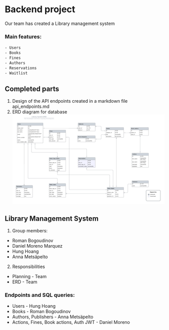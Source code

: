 # Backend project

Our team has created a Library management system
### Main features:
    - Users
    - Books
    - Fines
    - Authors
    - Reservations
    - Waitlist

## Completed parts

1. Design of the API endpoints created in a markdown file api_endpoints.md
2. ERD diagram for database
![Database ERD](Images/db_erd.png)


## Library Management System

1. Group members:
- Roman Bogoudinov
- Daniel Moreno Marquez
- Hung Hoang
- Anna Metsäpelto

2. Responsibilities
- Planning - Team
- ERD - Team
### Endpoints and SQL queries:
- Users - Hung Hoang
- Books - Roman Bogoudinov
- Authors, Publishers - Anna Metsäpelto
- Actions, Fines, Book actions, Auth JWT - Daniel Moreno 
